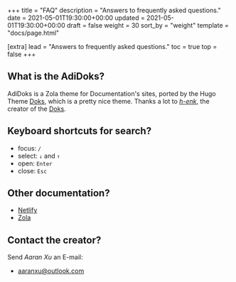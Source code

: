 +++
title = "FAQ"
description = "Answers to frequently asked questions."
date = 2021-05-01T19:30:00+00:00
updated = 2021-05-01T19:30:00+00:00
draft = false
weight = 30
sort_by = "weight"
template = "docs/page.html"

[extra]
lead = "Answers to frequently asked questions."
toc = true
top = false
+++

## What is the AdiDoks?

AdiDoks is a Zola theme for Documentation's sites, ported by the Hugo Theme
[Doks](https://getdoks.org), which is a pretty nice theme. Thanks a lot to 
[*h-enk*](https://github.com/h-enk), the creator of the [Doks](https://getdoks.org).

## Keyboard shortcuts for search?

- focus: `/`
- select: `↓` and `↑`
- open: `Enter`
- close: `Esc`

## Other documentation?

- [Netlify](https://docs.netlify.com/)
- [Zola](https://www.getzola.org/documentation/getting-started/overview/)

## Contact the creator?

Send *Aaran Xu* an E-mail:

- <aaranxu@outlook.com>
